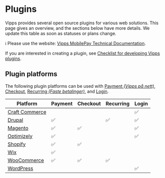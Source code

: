 <!-- START_METADATA
---
title: Introduction to Vipps Plugins
sidebar_label: Introduction
sidebar_position: 1
hide_table_of_contents: true
pagination_next: null
pagination_prev: null
---
END_METADATA -->

# Plugins

Vipps provides several open source plugins for various web solutions. This page gives an overview, and the sections below have more details.
We update this table as soon as statuses or plans change.

<!-- START_COMMENT -->

ℹ️ Please use the website:
[Vipps MobilePay Technical Documentation](https://developer.vippsmobilepay.com/docs/vipps-plugins).

<!-- END_COMMENT -->

If you are interested in creating a plugin, see [Checklist for developing Vipps plugins](plugin-development.md).

## Plugin platforms

The following plugin platforms can be used with
[Payment *(Vipps på nett)*](https://www.vipps.no/produkter-og-tjenester/bedrift/ta-betalt-paa-nett/ta-betalt-paa-nett/),
[Checkout](https://www.vipps.no/produkter-og-tjenester/bedrift/bestill-vipps-checkout/checkout/),
[Recurring *(Faste betalinger)*](https://vipps.no/produkter-og-tjenester/bedrift/faste-betalinger/faste-betalinger/), and
[Login](https://www.vipps.no/produkter-og-tjenester/bedrift/logg-inn-med-vipps/logg-inn-med-vipps/).



| Platform                      | Payment | Checkout | Recurring  | Login |
| ----------------------------- | ------- | -------- |----------- | ----- |
| [Craft Commerce](craft.md)    |        |          |           |   ✅  |
| [Drupal](drupal.md)           |   ✅   |          |    ✅     |   ✅  |
| [Magento](magento.md)         |   ✅   |    ✅    |           |   ✅  |
| [Optimizely](optimizely.md)   |   ✅   |          |           |   ✅  |
| [Shopify](shopify.md)         |   ✅   |    ✅    |           |       |
| [Wix](wix.md)                 |   ✅   |          |           |       |
| [WooCommerce](woocommerce.md) |   ✅   |    ✅    |    ✅     |       |
| [WordPress](wordpress.md)     |        |          |           |   ✅  |